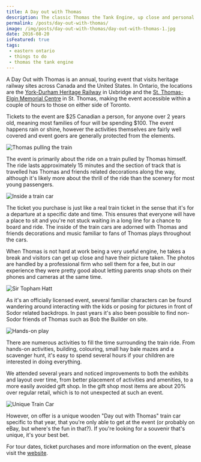 ```yaml
---
title: A Day out with Thomas
description: The classic Thomas the Tank Engine, up close and personal.
permalink: /posts/day-out-with-thomas/
image: /img/posts/day-out-with-thomas/day-out-with-thomas-1.jpg
date: 2016-08-20
isFeatured: true
tags:
 - eastern ontario
 - things to do
 - thomas the tank engine
---
```


A Day Out with Thomas is an annual, touring event that visits heritage railway sites across Canada and the United States. In Ontario, the locations are the [York-Durham Heritage Railway](https://ydhr.ca "York-Durham Heritage Railway") in Uxbridge and the [St. Thomas-Elgin Memorial Centre](https://www.stthomas.ca/living_here/parks__recreation_and_property_management/memorial_arena_and_auditorium "St. Thomas Memorial Centre") in St. Thomas, making the event accessible within a couple of hours to those on either side of Toronto.

Tickets to the event are $25 Canadian a person, for anyone over 2 years old, meaning most families of four will be spending $100. The event happens rain or shine, however the activities themselves are fairly well covered and event goers are generally protected from the elements.


![Thomas pulling the train](/img/posts/day-out-with-thomas/day-out-with-thomas-6.jpg "Thomas pulling the train")


The event is primarily about the ride on a train pulled by Thomas himself. The ride lasts approximately 15 minutes and the section of track that is travelled has Thomas and friends related decorations along the way, although it's likely more about the thrill of the ride than the scenery for most young passengers.


![Inside a train car](/img/posts/day-out-with-thomas/day-out-with-thomas-5.jpg "Inside a train car")


The ticket you purchase is just like a real train ticket in the sense that it's for a departure at a specific date and time. This ensures that everyone will have a place to sit and you're not stuck waiting in a long line for a chance to board and ride. The inside of the train cars are adorned with Thomas and friends decorations and music familiar to fans of Thomas plays throughout the cars.

When Thomas is not hard at work being a very useful engine, he takes a break and visitors can get up close and have their picture taken. The photos are handled by a professional firm who sell them for a fee, but in our experience they were pretty good about letting parents snap shots on their phones and cameras at the same time.


![Sir Topham Hatt](/img/posts/day-out-with-thomas/day-out-with-thomas-3.jpg "Sir Topham Hatt")


As it's an officially licensed event, several familiar characters can be found wandering around interacting with the kids or posing for pictures in front of Sodor related backdrops. In past years it's also been possible to find non-Sodor friends of Thomas such as Bob the Builder on site.


![Hands-on play](/img/posts/day-out-with-thomas/day-out-with-thomas-2.jpg "Hands-on Play")


There are numerous activities to fill the time surrounding the train ride. From hands-on activities, building, colouring, small hay bale mazes and a scavenger hunt, it's easy to spend several hours if your children are interested in doing everything.

We attended several years and noticed improvements to both the exhibits and layout over time, from better placement of activities and amenities, to a more easily avoided gift shop. In the gift shop most items are about 20% over regular retail, which is to not unexpected at such an event. 


![Unique Train Car](/img/posts/day-out-with-thomas/day-out-with-thomas-7.jpg "Unique Train Car")


However, on offer is a unique wooden "Day out with Thomas" train car specific to that year, that you're only able to get at the event (or probably on eBay, but where's the fun in that?). If you're looking for a souvenir that's unique, it's your best bet. 

For tour dates, ticket purchases and more information on the event, please visit the [website](https://www.ticketwebdowt.com/ "Ticketweb - Day out With Thomas").